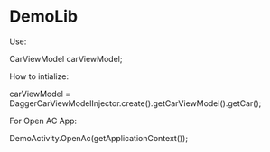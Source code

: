 # DemoLib
 
 Use: 
 
 CarViewModel carViewModel;
 
 How to intialize:
 
 carViewModel = DaggerCarViewModelInjector.create().getCarViewModel().getCar();
 
 
 For Open AC App:
 
 DemoActivity.OpenAc(getApplicationContext());
   
